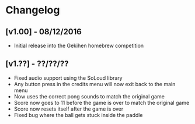 # Changelog

## [v1.00] - 08/12/2016
- Initial release into the Gekihen homebrew competition

## [v1.??] - ??/??/??
- Fixed audio support using the SoLoud library
- Any button press in the credits menu will now exit back to the main menu
- Now uses the correct pong sounds to match the original game
- Score now goes to 11 before the game is over to match the original game
- Score now resets itself after the game is over
- Fixed bug where the ball gets stuck inside the paddle
